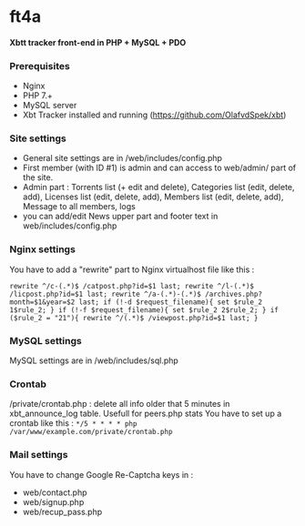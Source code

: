 # ft4a
#### Xbtt tracker front-end in PHP + MySQL + PDO

### Prerequisites
- Nginx
- PHP 7.+
- MySQL server
- Xbt Tracker installed and running (https://github.com/OlafvdSpek/xbt)

### Site settings
- General site settings are in /web/includes/config.php
- First member (with ID #1) is admin and can access to web/admin/ part of the site.
- Admin part : Torrents list (+ edit and delete), Categories list (edit, delete, add), Licenses list (edit, delete, add), Members list (edit, delete, add), Message to all members, logs
- you can add/edit News upper part and footer text in web/includes/config.php

### Nginx settings
You have to add a "rewrite" part to Nginx virtualhost file like this :

``rewrite ^/c-(.*)$ /catpost.php?id=$1 last;
rewrite ^/l-(.*)$ /licpost.php?id=$1 last;
rewrite ^/a-(.*)-(.*)$ /archives.php?month=$1&year=$2 last;
if (!-d $request_filename){
   set $rule_2 1$rule_2;
}
if (!-f $request_filename){
   set $rule_2 2$rule_2;
}
if ($rule_2 = "21"){
   rewrite ^/(.*)$ /viewpost.php?id=$1 last;
}``

### MySQL settings
MySQL settings are in /web/includes/sql.php

### Crontab
/private/crontab.php : delete all info older that 5 minutes in xbt_announce_log table. Usefull for peers.php stats
You have to set up a crontab like this : ``*/5 * * * * php /var/www/example.com/private/crontab.php``

### Mail settings
You have to change Google Re-Captcha keys in :
- web/contact.php
- web/signup.php
- web/recup_pass.php

